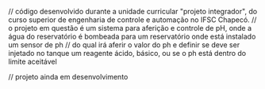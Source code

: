 // código desenvolvido durante a unidade curricular "projeto integrador", do curso superior de engenharia de controle e automação no IFSC Chapecó.
// o projeto em questão é um sistema para aferição e controle de pH, onde a água do reservatório é bombeada para um reservatório onde está instalado um sensor de ph
// do qual irá aferir o valor do ph e definir se deve ser injetado no tanque um reagente ácido, básico, ou se o ph está dentro do limite aceitável

// projeto ainda em desenvolvimento
